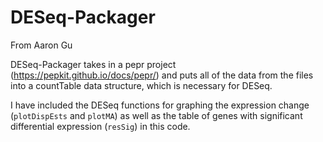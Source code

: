 # DESeq-Packager
From Aaron Gu

DESeq-Packager takes in a pepr project (https://pepkit.github.io/docs/pepr/) and puts all of the data from the files into a countTable data structure, which is necessary for DESeq.

I have included the DESeq functions for graphing the expression change (`plotDispEsts` and `plotMA`) as well as the table of genes with significant differential expression (`resSig`) in this code.
